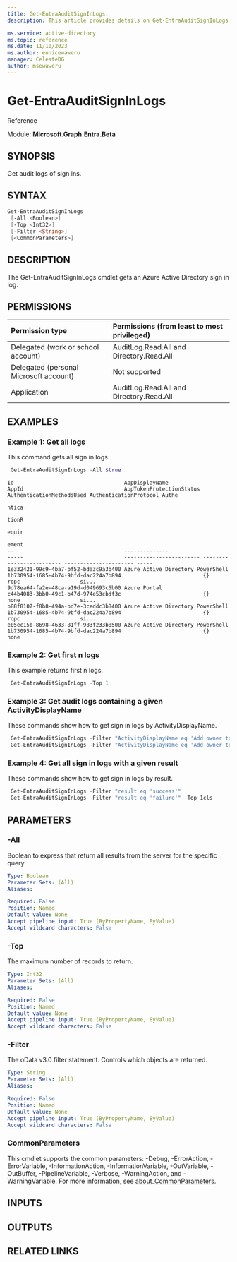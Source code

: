 ```yaml
---
title: Get-EntraAuditSignInLogs.
description: This article provides details on Get-EntraAuditSignInLogs command.

ms.service: active-directory
ms.topic: reference
ms.date: 11/10/2023
ms.author: eunicewaweru
manager: CelesteDG
author: msewaweru
---
```


# Get-EntraAuditSignInLogs

Reference

Module: **Microsoft.Graph.Entra.Beta**

## SYNOPSIS

Get audit logs of sign ins.

## SYNTAX

```powershell
Get-EntraAuditSignInLogs 
 [-All <Boolean>]
 [-Top <Int32>] 
 [-Filter <String>] 
 [<CommonParameters>]
```

## DESCRIPTION  
  
The Get-EntraAuditSignInLogs cmdlet gets an Azure Active Directory sign in log.

## PERMISSIONS

|Permission type      | Permissions (from least to most privileged)              |
|:--------------------|:---------------------------------------------------------|
|Delegated (work or school account) | AuditLog.Read.All and Directory.Read.All   |
|Delegated (personal Microsoft account) | Not supported   |
|Application | AuditLog.Read.All and Directory.Read.All |

## EXAMPLES

### Example 1: Get all logs
This command gets all sign in logs.
```powershell
 Get-EntraAuditSignInLogs -All $true 
``` 
```Output
Id                                   AppDisplayName                     AppId                                AppTokenProtectionStatus AuthenticationMethodsUsed AuthenticationProtocol Authe
                                                                                                                                                                                       ntica
                                                                                                                                                                                       tionR
                                                                                                                                                                                       equir
                                                                                                                                                                                       ement
--                                   --------------                     -----                                ------------------------ ------------------------- ---------------------- -----
1e332421-99c9-4ba7-bf52-bda3c9a3b400 Azure Active Directory PowerShell  1b730954-1685-4b74-9bfd-dac224a7b894                          {}                        ropc                   si...
9d78ea64-fa2e-48ca-a19d-d049693c5b00 Azure Portal                       c44b4083-3bb0-49c1-b47d-974e53cbdf3c                          {}                        none                   si...
b88f8107-f8b8-494a-bd7e-3ceddc3b8400 Azure Active Directory PowerShell  1b730954-1685-4b74-9bfd-dac224a7b894                          {}                        ropc                   si...
e05ec15b-8698-4633-81ff-983f233b8500 Azure Active Directory PowerShell  1b730954-1685-4b74-9bfd-dac224a7b894                          {}                        none
```


### Example 2: Get first n logs
This example returns first n logs.
```powershell
 Get-EntraAuditSignInLogs -Top 1
```


### Example 3: Get audit logs containing a given ActivityDisplayName
These commands show how to get sign in logs by ActivityDisplayName.
```powershell
 Get-EntraAuditSignInLogs -Filter "ActivityDisplayName eq 'Add owner to application'"
 Get-EntraAuditSignInLogs -Filter "ActivityDisplayName eq 'Add owner to application'" -Top 1
```


### Example 4: Get all sign in logs with a given result
These commands show how to get sign in logs by result.
```powershell
 Get-EntraAuditSignInLogs -Filter "result eq 'success'"
 Get-EntraAuditSignInLogs -Filter "result eq 'failure'" -Top 1cls
```


## PARAMETERS

### -All
Boolean to express that return all results from the server for the specific query

```yaml
Type: Boolean
Parameter Sets: (All)
Aliases:

Required: False
Position: Named
Default value: None
Accept pipeline input: True (ByPropertyName, ByValue)
Accept wildcard characters: False
```

### -Top
The maximum number of records to return.

```yaml
Type: Int32
Parameter Sets: (All)
Aliases:

Required: False
Position: Named
Default value: None
Accept pipeline input: True (ByPropertyName, ByValue)
Accept wildcard characters: False
```

### -Filter
The oData v3.0 filter statement. 
Controls which objects are returned.

```yaml
Type: String
Parameter Sets: (All)
Aliases:

Required: False
Position: Named
Default value: None
Accept pipeline input: True (ByPropertyName, ByValue)
Accept wildcard characters: False
```

### CommonParameters
This cmdlet supports the common parameters: -Debug, -ErrorAction, -ErrorVariable, -InformationAction, -InformationVariable, -OutVariable, -OutBuffer, -PipelineVariable, -Verbose, -WarningAction, and -WarningVariable. For more information, see [about_CommonParameters](http://go.microsoft.com/fwlink/?LinkID=113216).

## INPUTS


## OUTPUTS


## RELATED LINKS
